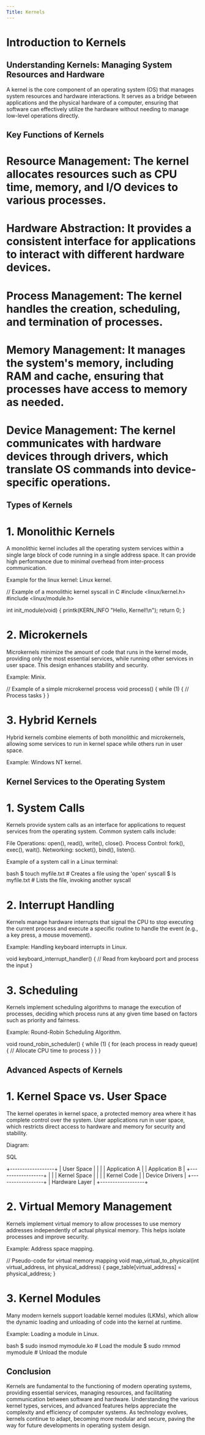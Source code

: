 ```yaml
---
Title: Kernels
---
```


# Introduction to Kernels

## Understanding Kernels: Managing System Resources and Hardware

A kernel is the core component of an operating system (OS) that manages system resources and hardware interactions. It serves as a bridge between applications and the physical hardware of a computer, ensuring that software can effectively utilize the hardware without needing to manage low-level operations directly.

## Key Functions of Kernels

# Resource Management: The kernel allocates resources such as CPU time, memory, and I/O devices to various processes.

# Hardware Abstraction: It provides a consistent interface for applications to interact with different hardware devices.

# Process Management: The kernel handles the creation, scheduling, and termination of processes.

# Memory Management: It manages the system's memory, including RAM and cache, ensuring that processes have access to memory as needed.

# Device Management: The kernel communicates with hardware devices through drivers, which translate OS commands into device-specific operations.

## Types of Kernels

# 1. Monolithic Kernels

A monolithic kernel includes all the operating system services within a single large block of code running in a single address space. It can provide high performance due to minimal overhead from inter-process communication.

Example for the linux kernel: Linux kernel.

// Example of a monolithic kernel syscall in C
#include <linux/kernel.h>
#include <linux/module.h>

int init_module(void) {
    printk(KERN_INFO "Hello, Kernel!\n");
    return 0;
}

# 2. Microkernels
Microkernels minimize the amount of code that runs in the kernel mode, providing only the most essential services, while running other services in user space. This design enhances stability and security.

Example: Minix.

// Example of a simple microkernel process
void process() {
    while (1) {
        // Process tasks
    }
}

# 3. Hybrid Kernels
Hybrid kernels combine elements of both monolithic and microkernels, allowing some services to run in kernel space while others run in user space.

Example: Windows NT kernel.

## Kernel Services to the Operating System

# 1. System Calls

Kernels provide system calls as an interface for applications to request services from the operating system. Common system calls include:

File Operations: open(), read(), write(), close().
Process Control: fork(), exec(), wait().
Networking: socket(), bind(), listen().

Example of a system call in a Linux terminal:

bash
$ touch myfile.txt   # Creates a file using the 'open' syscall
$ ls myfile.txt      # Lists the file, invoking another syscall

# 2. Interrupt Handling
Kernels manage hardware interrupts that signal the CPU to stop executing the current process and execute a specific routine to handle the event (e.g., a key press, a mouse movement).

Example: Handling keyboard interrupts in Linux.

void keyboard_interrupt_handler() {
    // Read from keyboard port and process the input
}

# 3. Scheduling
Kernels implement scheduling algorithms to manage the execution of processes, deciding which process runs at any given time based on factors such as priority and fairness.

Example: Round-Robin Scheduling Algorithm.

void round_robin_scheduler() {
    while (1) {
        for (each process in ready queue) {
            // Allocate CPU time to process
        }
    }
}

## Advanced Aspects of Kernels

# 1. Kernel Space vs. User Space
The kernel operates in kernel space, a protected memory area where it has complete control over the system. User applications run in user space, which restricts direct access to hardware and memory for security and stability.

Diagram:

SQL

+------------------+
|   User Space     |
|                  |
| Application A    |
| Application B    |
+------------------+
|                  |
|   Kernel Space   |
|                  |
|    Kernel Code   |
|   Device Drivers  |
+------------------+
|  Hardware Layer  |
+------------------+

# 2. Virtual Memory Management
Kernels implement virtual memory to allow processes to use memory addresses independently of actual physical memory. This helps isolate processes and improve security.

Example: Address space mapping.

// Pseudo-code for virtual memory mapping
void map_virtual_to_physical(int virtual_address, int physical_address) {
    page_table[virtual_address] = physical_address;
}

# 3. Kernel Modules
Many modern kernels support loadable kernel modules (LKMs), which allow the dynamic loading and unloading of code into the kernel at runtime.

Example: Loading a module in Linux.

bash
$ sudo insmod mymodule.ko  # Load the module
$ sudo rmmod mymodule      # Unload the module

## Conclusion
Kernels are fundamental to the functioning of modern operating systems, providing essential services, managing resources, and facilitating communication between software and hardware. Understanding the various kernel types, services, and advanced features helps appreciate the complexity and efficiency of computer systems. As technology evolves, kernels continue to adapt, becoming more modular and secure, paving the way for future developments in operating system design.
